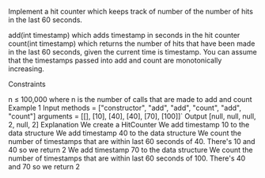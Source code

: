 Implement a hit counter which keeps track of number of the number of hits in the last 60 seconds.

add(int timestamp) which adds timestamp in seconds in the hit counter
count(int timestamp) which returns the number of hits that have been made in the last 60 seconds, given the current time is timestamp.
You can assume that the timestamps passed into add and count are monotonically increasing.

Constraints

n ≤ 100,000 where n is the number of calls that are made to add and count
Example 1
Input
methods = ["constructor", "add", "add", "count", "add", "count"]
arguments = [[], [10], [40], [40], [70], [100]]`
Output
[null, null, null, 2, null, 2]
Explanation
We create a HitCounter
We add timestamp 10 to the data structure
We add timestamp 40 to the data structure
We count the number of timestamps that are within last 60 seconds of 40. There's 10 and 40 so we return 2
We add timestamp 70 to the data structure
We count the number of timestamps that are within last 60 seconds of 100. There's 40 and 70 so we return 2

